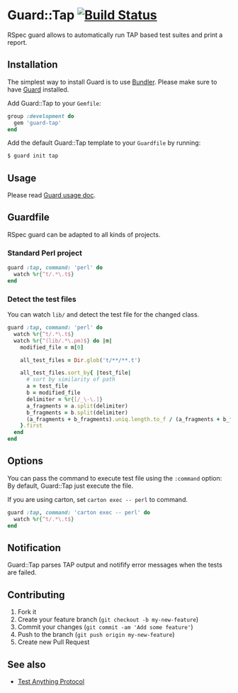 # Guard::Tap [![Build Status](https://travis-ci.org/hitode909/guard-tap.png?branch=master)](https://travis-ci.org/hitode909/guard-tap)

RSpec guard allows to automatically run TAP based test suites and print a report.

## Installation

The simplest way to install Guard is to use [Bundler](http://gembundler.com/).
Please make sure to have [Guard](https://github.com/guard/guard) installed.

Add Guard::Tap to your `Gemfile`:

```ruby
group :development do
  gem 'guard-tap'
end
```
Add the default Guard::Tap template to your `Guardfile` by running:

```bash
$ guard init tap
```

## Usage

Please read [Guard usage doc](https://github.com/guard/guard#readme).

## Guardfile

RSpec guard can be adapted to all kinds of projects.

### Standard Perl project



``` ruby
guard :tap, command: 'perl' do
  watch %r{^t/.*\.t$}
end
```
### Detect the test files

You can watch `lib/` and detect the test file for the changed class.

```ruby
guard :tap, command: 'perl' do
  watch %r{^t/.*\.t$}
  watch %r{^(lib/.*\.pm)$} do |m|
    modified_file = m[0]

    all_test_files = Dir.glob('t/**/**.t')

    all_test_files.sort_by{ |test_file|
      # sort by similarity of path
      a = test_file
      b = modified_file
      delimiter = %r{[/_\-\.]}
      a_fragments = a.split(delimiter)
      b_fragments = b.split(delimiter)
      (a_fragments + b_fragments).uniq.length.to_f / (a_fragments + b_fragments).length.to_f
    }.first
  end
end
```

## Options

You can pass the command to execute test file using the `:command` option:
By default, Guard::Tap just execute the file.

If you are using carton, set `carton exec -- perl` to command.

``` ruby
guard :tap, command: 'carton exec -- perl' do
  watch %r{^t/.*\.t$}
end
```

## Notification

Guard::Tap parses TAP output and notifify error messages when the tests are failed.

## Contributing

1. Fork it
2. Create your feature branch (`git checkout -b my-new-feature`)
3. Commit your changes (`git commit -am 'Add some feature'`)
4. Push to the branch (`git push origin my-new-feature`)
5. Create new Pull Request

## See also

- [Test Anything Protocol](http://testanything.org/)